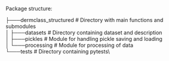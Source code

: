 Package structure:

├───dermclass_structured    # Directory with main functions and submodules\
│   ├───datasets            # Directory containing dataset and description\
│   ├───pickles             # Module for handling pickle saving and loading\
│   └───processing          # Module for processing of data\
└───tests                   # Directory containing pytests\